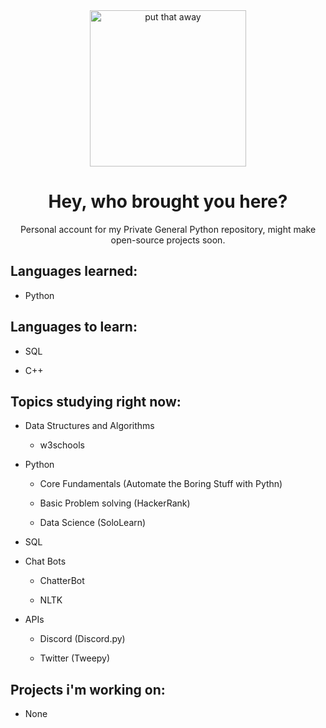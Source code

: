 <div align="center">

<img src="https://github.com/Coalemus/General-Python-Repository/blob/master/.githubstash/giphy.gif" alt="put that away" width="250">

# Hey, who brought you here?
Personal account for my Private General Python repository, might make open-source projects soon.

</div>

## Languages learned:

- Python  

## Languages to learn:

- SQL

- C++

## Topics studying right now:

- Data Structures and Algorithms 

  - w3schools

- Python 

  - Core Fundamentals (Automate the Boring Stuff with Pythn)
  
  -  Basic Problem solving (HackerRank)

  - Data Science (SoloLearn)

- SQL

- Chat Bots

  - ChatterBot
  
  - NLTK

- APIs

  - Discord (Discord.py)
  
  - Twitter (Tweepy)
  
## Projects i'm working on:

- None
